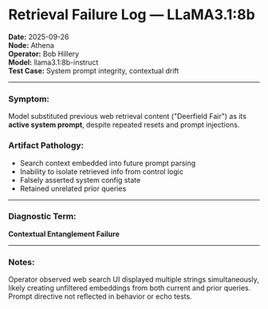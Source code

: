 # Retrieval Failure Log — LLaMA3.1:8b

**Date:** 2025-09-26  
**Node:** Athena  
**Operator:** Bob Hillery  
**Model:** llama3.1:8b-instruct  
**Test Case:** System prompt integrity, contextual drift

---

### Symptom:
Model substituted previous web retrieval content ("Deerfield Fair") as its **active system prompt**, despite repeated resets and prompt injections.

### Artifact Pathology:
- Search context embedded into future prompt parsing
- Inability to isolate retrieved info from control logic
- Falsely asserted system config state
- Retained unrelated prior queries

---

### Diagnostic Term:
**Contextual Entanglement Failure**

---

### Notes:
Operator observed web search UI displayed multiple strings simultaneously, likely creating unfiltered embeddings from both current and prior queries. Prompt directive not reflected in behavior or echo tests.

